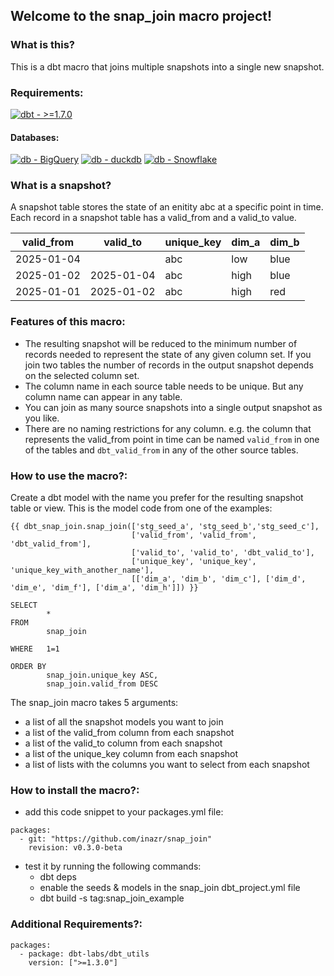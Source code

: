 ## Welcome to the snap_join macro project!

### What is this?

This is a dbt macro that joins multiple snapshots into a single new snapshot.

### Requirements:

[![dbt - >=1.7.0](https://img.shields.io/static/v1?label=dbt&message=>%3D1.7.0&color=%23FF694B&logo=dbt)](https://getdbt.com)

#### Databases:

[![db - BigQuery](https://img.shields.io/static/v1?label=db&message=BigQuery&color=%23669DF6&logo=googlebigquery)](https://cloud.google.com/bigquery)
[![db - duckdb](https://img.shields.io/static/v1?label=db&message=duckdb&color=%23FFF000&logo=duckdb)](https://motherduck.com)
[![db - Snowflake](https://img.shields.io/static/v1?label=db&message=Snowflake&color=%2329B5E8&logo=Snowflake)](https://www.snowflake.com)


### What is a snapshot?

A snapshot table stores the state of an enitity abc at a specific point in time. 
Each record in a snapshot table has a valid_from and a valid_to value.

| valid_from |  valid_to   | unique_key |  dim_a |  dim_b |
| ---------- | ----------- |------------| ------ | ------ |
| 2025-01-04 |             | abc        |  low   |  blue  |
| 2025-01-02 |  2025-01-04 | abc        |  high  |  blue  |
| 2025-01-01 |  2025-01-02 | abc        |  high  |  red   |

### Features of this macro:

- The resulting snapshot will be reduced to the minimum number of records needed to represent the state of any given column set. If you join two tables the number of records in the output snapshot depends on the selected column set.
- The column name in each source table needs to be unique. But any column name can appear in any table.
- You can join as many source snapshots into a single output snapshot as you like.
- There are no naming restrictions for any column. e.g. the column that represents the valid_from point in time can be named `valid_from` in one of the tables and `dbt_valid_from` in any of the other source tables.


### How to use the macro?:

Create a dbt model with the name you prefer for the resulting snapshot table or view.
This is the model code from one of the examples:
```
{{ dbt_snap_join.snap_join(['stg_seed_a', 'stg_seed_b','stg_seed_c'],
                           ['valid_from', 'valid_from', 'dbt_valid_from'],
                           ['valid_to', 'valid_to', 'dbt_valid_to'],
                           ['unique_key', 'unique_key', 'unique_key_with_another_name'],
                           [['dim_a', 'dim_b', 'dim_c'], ['dim_d', 'dim_e', 'dim_f'], ['dim_a', 'dim_h']]) }}

SELECT
        *
FROM
        snap_join

WHERE   1=1

ORDER BY
        snap_join.unique_key ASC,
        snap_join.valid_from DESC
 ``` 

The snap_join macro takes 5 arguments:
- a list of all the snapshot models you want to join
- a list of the valid_from column from each snapshot
- a list of the valid_to column from each snapshot
- a list of the unique_key column from each snapshot
- a list of lists with the columns you want to select from each snapshot

### How to install the macro?:
- add this code snippet to your packages.yml file: 
```
packages:
  - git: "https://github.com/inazr/snap_join"
    revision: v0.3.0-beta
 ``` 

- test it by running the following commands:
  - dbt deps
  - enable the seeds & models in the snap_join dbt_project.yml file
  - dbt build -s tag:snap_join_example


### Additional Requirements?:
```
packages:
  - package: dbt-labs/dbt_utils
    version: [">=1.3.0"]
 ``` 
